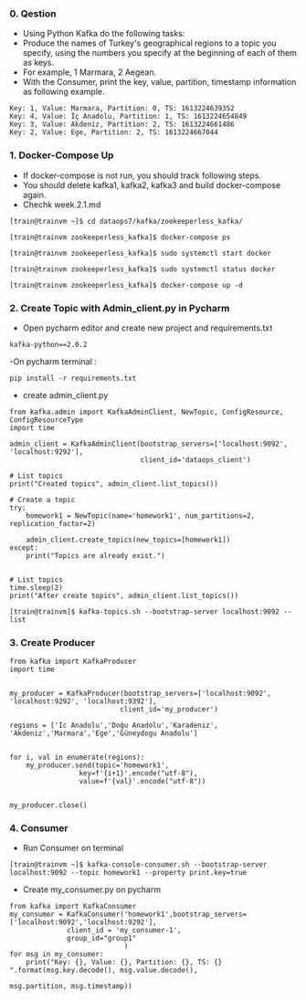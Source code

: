 ### 0. Qestion

- Using Python Kafka do the following tasks:
- Produce the names of Turkey's geographical regions to a topic you specify, using the numbers you specify at the beginning of each of them as keys. 
- For example, 1 Marmara, 2 Aegean.
- With the Consumer, print the key, value, partition, timestamp information as following example.

```
Key: 1, Value: Marmara, Partition: 0, TS: 1613224639352 
Key: 4, Value: İç Anadolu, Partition: 1, TS: 1613224654849 
Key: 3, Value: Akdeniz, Partition: 2, TS: 1613224661486 
Key: 2, Value: Ege, Partition: 2, TS: 1613224667044
```

### 1. Docker-Compose Up

- If docker-compose is not run, you should track following steps.
- You should delete kafka1, kafka2, kafka3 and build docker-compose again.
- Chechk week.2.1.md 

```
[train@trainvm ~]$ cd dataops7/kafka/zookeeperless_kafka/
```

```
[train@trainvm zookeeperless_kafka]$ docker-compose ps
```

```
[train@trainvm zookeeperless_kafka]$ sudo systemctl start docker
```

```
[train@trainvm zookeeperless_kafka]$ sudo systemctl status docker
```

```
[train@trainvm zookeeperless_kafka]$ docker-compose up -d
```

### 2. Create Topic with Admin_client.py in Pycharm
- Open pycharm editor and create new project and requirements.txt

```
kafka-python==2.0.2

```
-On pycharm terminal :
```
pip install -r requirements.txt
```
- create admin_client.py

```
from kafka.admin import KafkaAdminClient, NewTopic, ConfigResource, ConfigResourceType
import time

admin_client = KafkaAdminClient(bootstrap_servers=['localhost:9092', 'localhost:9292'],
                                client_id='dataops_client')

# List topics
print("Created topics", admin_client.list_topics())

# Create a topic
try:
    homework1 = NewTopic(name='homework1', num_partitions=2, replication_factor=2)

    admin_client.create_topics(new_topics=[homework1])
except:
    print("Topics are already exist.")


# List topics
time.sleep(2)
print("After create topics", admin_client.list_topics())
```

```
[train@trainvm]$ kafka-topics.sh --bootstrap-server localhost:9092 --list
```

### 3. Create Producer

```
from kafka import KafkaProducer
import time


my_producer = KafkaProducer(bootstrap_servers=['localhost:9092', 'localhost:9292', 'localhost:9392'],
                           client_id='my_producer')

regions = ['Ic Anadolu','Doğu Anadolu','Karadeniz', 'Akdeniz','Marmara','Ege','Güneydogu Anadolu']


for i, val in enumerate(regions):
    my_producer.send(topic='homework1',
                 key=f'{i+1}'.encode("utf-8"),
                 value=f'{val}'.encode("utf-8"))


my_producer.close()
```

### 4. Consumer
- Run Consumer on terminal
```
[train@trainvm ~]$ kafka-console-consumer.sh --bootstrap-server localhost:9092 --topic homework1 --property print.key=true
```
- Create my_consumer.py on pycharm

```
from kafka import KafkaConsumer
my_consumer = KafkaConsumer('homework1',bootstrap_servers=['localhost:9092','localhost:9292'],
              client_id = 'my_consumer-1',
              group_id="group1"
                            )
for msg in my_consumer:
    print("Key: {}, Value: {}, Partition: {}, TS: {} ".format(msg.key.decode(), msg.value.decode(),
                                                              msg.partition, msg.timestamp))
```



